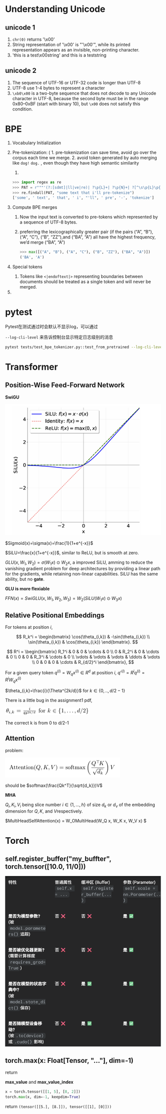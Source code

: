 # Understanding Unicode

## unicode 1

1. `chr(0)`  returns '\x00'
2. String representation of '\x00' is "'\x00'", while its printed representation appears as an invisible, non-printing character.
3. 'this is a test\x00string' and this is a teststring

## unicode 2

1. The sequence of UTF-16 or UTF-32 code is longer than UTF-8
2. UTF-8 use 1-4 bytes to represent a character
3. `\xb0\x00` is a two-byte sequence that does not decode to any Unicode character in UTF-8, because the second byte must be in the range 0x80–0xBF (start with binary 10), but `\x00` does not satisfy this condition.

# BPE

1. Vocabulary Initialization
2. Pre-tokenization: ( 1. pre-tokenization can save time, avoid go over the corpus each time we merge. 2. avoid token generated by auto merging like `dog!` `dog.` , even though they have high semantic similarity

   1. 

   ```py
   >>> import regex as re
   >>> PAT = r"""'(?:[sdmt]|ll|ve|re)| ?\p{L}+| ?\p{N}+| ?[^\s\p{L}\p{N}]+|\s+(?!\S)|\s+"""
   >>> re.findall(PAT, "some text that i'll pre-tokenize")
   ['some', ' text', ' that', ' i', "'ll", ' pre', '-', 'tokenize']
   ```

3. Compute BPE merges

   1. Now the input text is converted to pre-tokens which represented by a sequence of UTF-8 bytes.
   2. preferring the lexicographically greater pair (if the pairs (“A”, “B”), (“A”, “C”), (“B”, “ZZ”),and (“BA”, “A”) all have the highest frequency, we’d merge (“BA”, “A”)

      ```py
      >>> max([("A", "B"), ("A", "C"), ("B", "ZZ"), ("BA", "A")])
      ('BA', 'A')
      ```


4. Special tokens

   1. Tokens like `<|endoftext|>` representing boundaries between documents should be treated as a single token and will never be merged.

5. 



# pytest

Pytest在测试通过时会默认不显示log，可以通过

`--log-cli-level` 来告诉控制台显示特定日志级别的消息

```bash
pytest tests/test_bpe_tokenizer.py::test_from_pretrained --log-cli-level=INFO
```



# Transformer

## Position-Wise Feed-Forward Network

**SwiGU**

![](a1-1.png)

$Sigmoid(x)=\sigma(x)=\frac{1}{1+e^{-x}}$

$SiLU=\frac{x}{1+e^{-x}}$, similar to ReLU, but is smooth at zero.

$GLU(x, W_1, W_2) = \sigma(W_1x)\odot W_2x$, a improved SiLU, amming to reduce the vanishing gradient problem for deep architectures by providing a linear path for the gradients, while retaining non-linear capabilities. SiLU has the same ability, but no **gate**.

**GLU is more flexiable**

$FFN(x)=SwiGLU(x, W_1, W_2, W_3)=W_2(SiLU(W_1x)\odot W_3 x)$



## Relative Positional Embeddings

For tokens at position $i$,

$$
R_k^i = \begin{bmatrix} \cos(\theta_{i,k}) & -\sin(\theta_{i,k}) \\ \sin(\theta_{i,k}) & \cos(\theta_{i,k}) \end{bmatrix}.
$$

$$
R^i = \begin{bmatrix}
R_1^i & 0 & 0 & \cdots & 0 \\
0 & R_2^i & 0 & \cdots & 0 \\
0 & 0 & R_3^i & \cdots & 0 \\
\vdots & \vdots & \vdots & \ddots & \vdots \\
0 & 0 & 0 & \cdots & R_{d/2}^i
\end{bmatrix},
$$

For a given query token $q^{(i)}=W_qx^{(i)}\in R^d$ at position $i$, $q'^{(i)}=R^iq^{(i)}=R^iW_qx^{(i)}$

$\theta_{i,k}=\frac{i}{\Theta^{2k/d}}$ for $k \in \{0, .., d/2-1\}$



There is a little bug in the assignment1 pdf,

![](a1-3.png)

The correct k is from 0 to d/2-1



## Attention

problem:

![](a1-4.png)

should be $softmax(\frac{Qk^T}{\sqrt{d_k}})V$



**MHA**

$Q_i, K_i, V_i$ being slice number $i \in \{1,...,h\}$ of size $d_k$ or $d_v$ of the embedding dimension for $Q, K$, and $V$respectively. 

$MultiHeadSelfAttention(x) = W_OMultiHead(W_Q x, W_K x, W_V x) $

# Torch

## self.register_buffer("my_buffter", torch.tensor([10.0, 11/0]))

![](a1-2.png)



## torch.max(x: Float[Tensor, "..."], dim=-1)

return

**max_value** and **max_value_index**

```python
x = torch.tensor([[1, 5], [8, 2]])
torch.max(x, dim=-1, keepdim=True)
```

return `(tensor([[5.], [8.]]), tensor([[1], [0]]))`